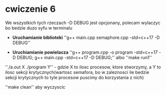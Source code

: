 # cwiczenie 6

We wszystkich tych rzeczach -D DEBUG jest opcjonany, polecam wylaczyc bo bedzie duzo syfu w terminalu

* **Uruchamianie biblioteki**
''g++ main.cpp semaphore.cpp -std=c++17 -D DEBUG''

* **Uruchiamianie powielacza**
''g++ program.cpp -o program -std=c++17 -D DEBUG; g++ main.cpp -std=c++17 -D DEBUG;'' albo ''make run1''

''./a.out X ./program Y'' - gdzie X to ilosc procesow, ktore stworzymy, a Y to ilosc sekcji krytycznych(wartosc semafora, bo w zaleznosci ile bedzie sekcji krytycznych to tyle procesow puscimy do korzystania z nich) 

''make clean'' aby wyczyscic